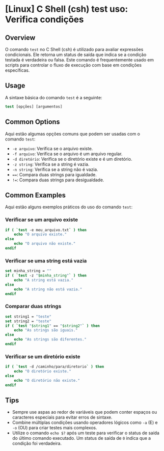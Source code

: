 # [Linux] C Shell (csh) test uso: Verifica condições

## Overview
O comando `test` no C Shell (csh) é utilizado para avaliar expressões condicionais. Ele retorna um status de saída que indica se a condição testada é verdadeira ou falsa. Este comando é frequentemente usado em scripts para controlar o fluxo de execução com base em condições específicas.

## Usage
A sintaxe básica do comando `test` é a seguinte:

```csh
test [opções] [argumentos]
```

## Common Options
Aqui estão algumas opções comuns que podem ser usadas com o comando `test`:

- `-e arquivo`: Verifica se o arquivo existe.
- `-f arquivo`: Verifica se o arquivo é um arquivo regular.
- `-d diretório`: Verifica se o diretório existe e é um diretório.
- `-z string`: Verifica se a string é vazia.
- `-n string`: Verifica se a string não é vazia.
- `==`: Compara duas strings para igualdade.
- `!=`: Compara duas strings para desigualdade.

## Common Examples
Aqui estão alguns exemplos práticos do uso do comando `test`:

### Verificar se um arquivo existe
```csh
if ( `test -e meu_arquivo.txt` ) then
    echo "O arquivo existe."
else
    echo "O arquivo não existe."
endif
```

### Verificar se uma string está vazia
```csh
set minha_string = ""
if ( `test -z "$minha_string"` ) then
    echo "A string está vazia."
else
    echo "A string não está vazia."
endif
```

### Comparar duas strings
```csh
set string1 = "teste"
set string2 = "teste"
if ( `test "$string1" == "$string2"` ) then
    echo "As strings são iguais."
else
    echo "As strings são diferentes."
endif
```

### Verificar se um diretório existe
```csh
if ( `test -d /caminho/para/diretorio` ) then
    echo "O diretório existe."
else
    echo "O diretório não existe."
endif
```

## Tips
- Sempre use aspas ao redor de variáveis que podem conter espaços ou caracteres especiais para evitar erros de sintaxe.
- Combine múltiplas condições usando operadores lógicos como `-a` (E) e `-o` (OU) para criar testes mais complexos.
- Utilize o comando `echo $?` após um teste para verificar o status de saída do último comando executado. Um status de saída de `0` indica que a condição foi verdadeira.
